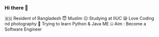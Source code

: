 ### Hi there 👋

🇧🇩 Resident of Bangladesh
😇 Muslim
😐 Studying at IIUC 
😪 Love Coding nd photography
🐍 Trying to learn Python & Java ME
🤐 Aim : Become a Software Engineer
